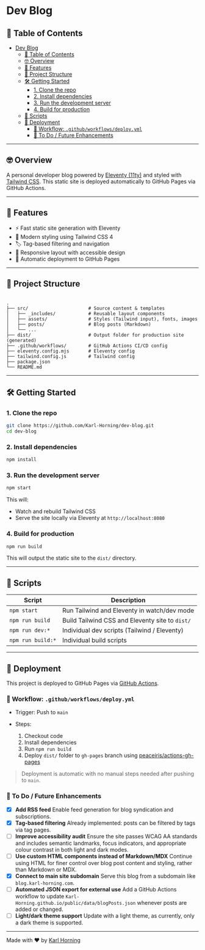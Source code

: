# Dev Blog

## 📖 Table of Contents

- [Dev Blog](#dev-blog)
  - [📖 Table of Contents](#-table-of-contents)
  - [🤓 Overview](#-overview)
  - [🚀 Features](#-features)
  - [📁 Project Structure](#-project-structure)
  - [🛠️ Getting Started](#️-getting-started)
    - [1. Clone the repo](#1-clone-the-repo)
    - [2. Install dependencies](#2-install-dependencies)
    - [3. Run the development server](#3-run-the-development-server)
    - [4. Build for production](#4-build-for-production)
  - [🧪 Scripts](#-scripts)
  - [🚚 Deployment](#-deployment)
    - [🔁 Workflow: `.github/workflows/deploy.yml`](#-workflow-githubworkflowsdeployyml)
    - [📌 To Do / Future Enhancements](#-to-do--future-enhancements)

---

## 🤓 Overview

A personal developer blog powered by [Eleventy (11ty)](https://www.11ty.dev/) and styled with [Tailwind CSS](https://tailwindcss.com/). This static site is deployed automatically to GitHub Pages via GitHub Actions.

---

## 🚀 Features

- ⚡ Fast static site generation with Eleventy
- 🎨 Modern styling using Tailwind CSS 4
- 🏷️ Tag-based filtering and navigation
- 📱 Responsive layout with accessible design
- 🔄 Automatic deployment to GitHub Pages

---

## 📁 Project Structure

```text

.
├── src/                      # Source content & templates
│   ├── _includes/            # Reusable layout components
│   ├── assets/               # Styles (Tailwind input), fonts, images
│   ├── posts/                # Blog posts (Markdown)
│   └── ...
├── dist/                     # Output folder for production site (generated)
├── .github/workflows/        # GitHub Actions CI/CD config
├── eleventy.config.mjs       # Eleventy config
├── tailwind.config.js        # Tailwind config
├── package.json
└── README.md

````

---

## 🛠️ Getting Started

### 1. Clone the repo

```bash
git clone https://github.com/Karl-Horning/dev-blog.git
cd dev-blog
````

### 2. Install dependencies

```bash
npm install
```

### 3. Run the development server

```bash
npm start
```

This will:

- Watch and rebuild Tailwind CSS
- Serve the site locally via Eleventy at `http://localhost:8080`

### 4. Build for production

```bash
npm run build
```

This will output the static site to the `dist/` directory.

---

## 🧪 Scripts

| Script            | Description                                     |
| ----------------- | ----------------------------------------------- |
| `npm start`       | Run Tailwind and Eleventy in watch/dev mode     |
| `npm run build`   | Build Tailwind CSS and Eleventy site to `dist/` |
| `npm run dev:*`   | Individual dev scripts (Tailwind / Eleventy)    |
| `npm run build:*` | Individual build scripts                        |

---

## 🚚 Deployment

This project is deployed to GitHub Pages via [GitHub Actions](https://github.com/features/actions).

### 🔁 Workflow: `.github/workflows/deploy.yml`

- Trigger: Push to `main`
- Steps:

  1. Checkout code
  2. Install dependencies
  3. Run `npm run build`
  4. Deploy `dist/` folder to `gh-pages` branch using [peaceiris/actions-gh-pages](https://github.com/peaceiris/actions-gh-pages)

> Deployment is automatic with no manual steps needed after pushing to `main`.

### 📌 To Do / Future Enhancements

- [x] **Add RSS feed**
  Enable feed generation for blog syndication and subscriptions.
- [x] **Tag-based filtering**
  Already implemented: posts can be filtered by tags via tag pages.
- [ ] **Improve accessibility audit**
  Ensure the site passes WCAG AA standards and includes semantic landmarks, focus indicators, and appropriate colour contrast in both light and dark modes.
- [ ] **Use custom HTML components instead of Markdown/MDX**
  Continue using HTML for finer control over blog post content and styling, rather than Markdown or MDX.
- [x] **Connect to main site subdomain**
  Serve this blog from a subdomain like `blog.karl-horning.com`.
- [ ] **Automated JSON export for external use**
  Add a GitHub Actions workflow to update `Karl-Horning.github.io/public/data/blogPosts.json` whenever posts are added or changed.
- [ ] **Light/dark theme support**
  Update with a light theme, as currently, only a dark theme is supported.

---

Made with ❤️ by [Karl Horning](https://github.com/Karl-Horning)
